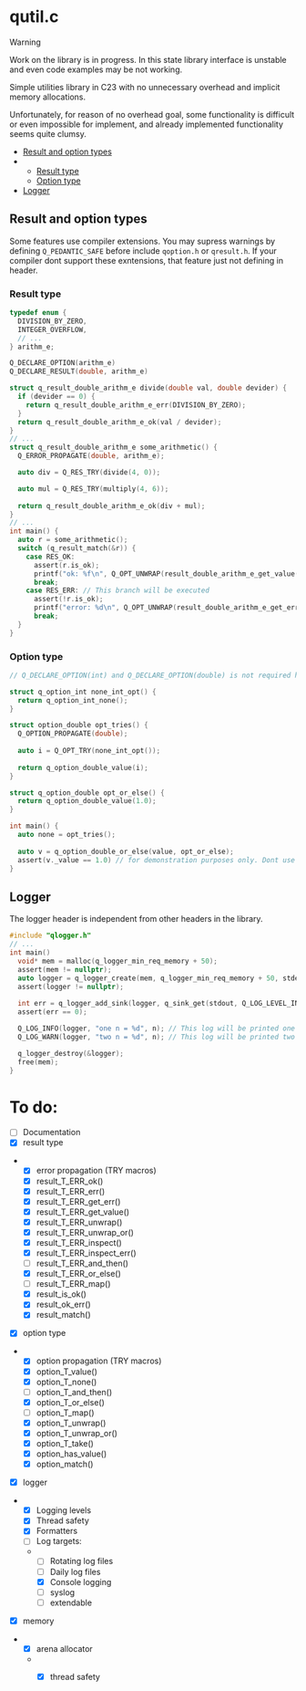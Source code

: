 # qutil.c
> [!WARNING]
> Work on the library is in progress.
> In this state library interface is unstable and even code examples may be not working.

Simple utilities library in C23 with no unnecessary overhead and implicit memory allocations.

Unfortunately, for reason of no overhead goal, some functionality is difficult or even impossible for implement,  and already implemented functionality seems quite clumsy.

- [Result and option types](#result-and-option-types)
- - [Result type](#result-type)
  - [Option type](#option-type)
- [Logger](#logger)

## Result and option types
Some features use compiler extensions. You may supress warnings by defining `Q_PEDANTIC_SAFE` before include `qoption.h` or `qresult.h`. If your compiler dont support these exntensions, that feature just not defining in header.

### Result type
```c
typedef enum {
  DIVISION_BY_ZERO,
  INTEGER_OVERFLOW,
  // ...
} arithm_e;

Q_DECLARE_OPTION(arithm_e)
Q_DECLARE_RESULT(double, arithm_e)

struct q_result_double_arithm_e divide(double val, double devider) {
  if (devider == 0) {
    return q_result_double_arithm_e_err(DIVISION_BY_ZERO);
  }
  return q_result_double_arithm_e_ok(val / devider);
}
// ...
struct q_result_double_arithm_e some_arithmetic() {
  Q_ERROR_PROPAGATE(double, arithm_e);

  auto div = Q_RES_TRY(divide(4, 0));

  auto mul = Q_RES_TRY(multiply(4, 6));
  
  return q_result_double_arithm_e_ok(div + mul);
}
// ...
int main() {
  auto r = some_arithmetic();
  switch (q_result_match(&r)) {
    case RES_OK:
      assert(r.is_ok);
      printf("ok: %f\n", Q_OPT_UNWRAP(result_double_arithm_e_get_value(&r))); // q_result_T_ERR_get_value() returns q_option_T
      break;
    case RES_ERR: // This branch will be executed
      assert(!r.is_ok);
      printf("error: %d\n", Q_OPT_UNWRAP(result_double_arithm_e_get_err(r)));
      break;
  }
}
```
### Option type
```c
// Q_DECLARE_OPTION(int) and Q_DECLARE_OPTION(double) is not required here, they is declared by in qoption.h

struct q_option_int none_int_opt() {
  return q_option_int_none();
}

struct option_double opt_tries() {
  Q_OPTION_PROPAGATE(double);
  
  auto i = Q_OPT_TRY(none_int_opt());
  
  return q_option_double_value(i);
}

struct q_option_double opt_or_else() {
  return q_option_double_value(1.0);
}

int main() {
  auto none = opt_tries();
  
  auto v = q_option_double_or_else(value, opt_or_else);
  assert(v._value == 1.0) // for demonstration purposes only. Dont use fields thats starts with underscore
}
```

## Logger
The logger header is independent from other headers in the library.

```c
#include "qlogger.h"
// ...
int main()
  void* mem = malloc(q_logger_min_req_memory + 50);
  assert(mem != nullptr);
  auto logger = q_logger_create(mem, q_logger_min_req_memory + 50, stderr, Q_LOG_LEVEL_WARN);
  assert(logger != nullptr);
  
  int err = q_logger_add_sink(logger, q_sink_get(stdout, Q_LOG_LEVEL_INFO));
  assert(err == 0);

  Q_LOG_INFO(logger, "one n = %d", n); // This log will be printed one time (in sink with INFO log level)
  Q_LOG_WARN(logger, "two n = %d", n); // This log will be printed two times (in both sinks)

  q_logger_destroy(&logger);
  free(mem);
}
```

# To do:
- [ ] Documentation
- [x] result type
- - [x] error propagation (TRY macros)
  - [x] result_T_ERR_ok()
  - [x] result_T_ERR_err()
  - [x] result_T_ERR_get_err()
  - [x] result_T_ERR_get_value()
  - [x] result_T_ERR_unwrap()
  - [x] result_T_ERR_unwrap_or()
  - [x] result_T_ERR_inspect()
  - [x] result_T_ERR_inspect_err()
  - [ ] result_T_ERR_and_then()
  - [x] result_T_ERR_or_else()
  - [ ] result_T_ERR_map()
  - [x] result_is_ok()
  - [x] result_ok_err()
  - [x] result_match()
- [x] option type
- - [x] option propagation (TRY macros)
  - [x] option_T_value()
  - [x] option_T_none()
  - [ ] option_T_and_then()
  - [x] option_T_or_else()
  - [ ] option_T_map()
  - [x] option_T_unwrap()
  - [x] option_T_unwrap_or()
  - [x] option_T_take()
  - [x] option_has_value()
  - [x] option_match()
- [x] logger
- - [x] Logging levels
  - [x] Thread safety
  - [x] Formatters
  - [ ] Log targets:
  - - [ ] Rotating log files
    - [ ] Daily log files
    - [x] Console logging
    - [ ] syslog
    - [ ] extendable
- [x] memory
- - [x] arena allocator
  - - [x] thread safety


